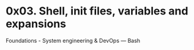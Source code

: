 # 0x03. Shell, init files, variables and expansions

Foundations - System engineering & DevOps ― Bash
